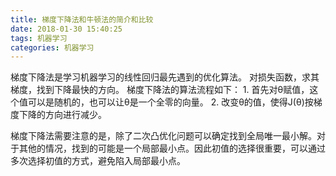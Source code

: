 ```yaml
---
title: 梯度下降法和牛顿法的简介和比较
date: 2018-01-30 15:40:25
tags: 机器学习
categories: 机器学习
---
```


梯度下降法是学习机器学习的线性回归最先遇到的优化算法。
对损失函数，求其梯度，找到下降最快的方向。
    梯度下降法的算法流程如下：
    1. 首先对θ赋值，这个值可以是随机的，也可以让θ是一个全零的向量。
    2. 改变θ的值，使得J(θ)按梯度下降的方向进行减少。

梯度下降法需要注意的是，除了二次凸优化问题可以确定找到全局唯一最小解。对于其他的情况，找到的可能是一个局部最小点。因此初值的选择很重要，可以通过多次选择初值的方式，避免陷入局部最小点。
